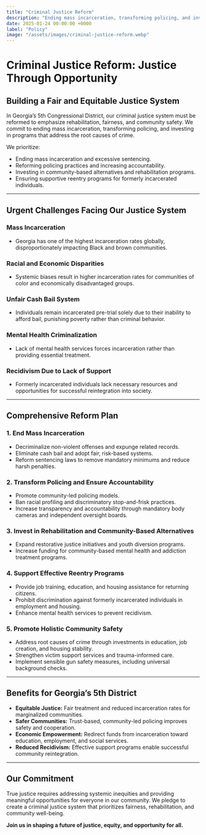 ```yaml
---
title: "Criminal Justice Reform"
description: "Ending mass incarceration, transforming policing, and investing in opportunity-driven communities to create real justice for all."
date: 2025-01-24 00:00:00 +0000
label: "Policy"
image: "/assets/images/criminal-justice-reform.webp"
---
```


# Criminal Justice Reform: Justice Through Opportunity

## Building a Fair and Equitable Justice System

In Georgia’s 5th Congressional District, our criminal justice system must be reformed to emphasize rehabilitation, fairness, and community safety. We commit to ending mass incarceration, transforming policing, and investing in programs that address the root causes of crime.

We prioritize:

* Ending mass incarceration and excessive sentencing.
* Reforming policing practices and increasing accountability.
* Investing in community-based alternatives and rehabilitation programs.
* Ensuring supportive reentry programs for formerly incarcerated individuals.

---

## Urgent Challenges Facing Our Justice System

### Mass Incarceration

* Georgia has one of the highest incarceration rates globally, disproportionately impacting Black and brown communities.

### Racial and Economic Disparities

* Systemic biases result in higher incarceration rates for communities of color and economically disadvantaged groups.

### Unfair Cash Bail System

* Individuals remain incarcerated pre-trial solely due to their inability to afford bail, punishing poverty rather than criminal behavior.

### Mental Health Criminalization

* Lack of mental health services forces incarceration rather than providing essential treatment.

### Recidivism Due to Lack of Support

* Formerly incarcerated individuals lack necessary resources and opportunities for successful reintegration into society.

---

## Comprehensive Reform Plan

### 1. End Mass Incarceration

* Decriminalize non-violent offenses and expunge related records.
* Eliminate cash bail and adopt fair, risk-based systems.
* Reform sentencing laws to remove mandatory minimums and reduce harsh penalties.

### 2. Transform Policing and Ensure Accountability

* Promote community-led policing models.
* Ban racial profiling and discriminatory stop-and-frisk practices.
* Increase transparency and accountability through mandatory body cameras and independent oversight boards.

### 3. Invest in Rehabilitation and Community-Based Alternatives

* Expand restorative justice initiatives and youth diversion programs.
* Increase funding for community-based mental health and addiction treatment programs.

### 4. Support Effective Reentry Programs

* Provide job training, education, and housing assistance for returning citizens.
* Prohibit discrimination against formerly incarcerated individuals in employment and housing.
* Enhance mental health services to prevent recidivism.

### 5. Promote Holistic Community Safety

* Address root causes of crime through investments in education, job creation, and housing stability.
* Strengthen victim support services and trauma-informed care.
* Implement sensible gun safety measures, including universal background checks.

---

## Benefits for Georgia’s 5th District

* **Equitable Justice:** Fair treatment and reduced incarceration rates for marginalized communities.
* **Safer Communities:** Trust-based, community-led policing improves safety and cooperation.
* **Economic Empowerment:** Redirect funds from incarceration toward education, employment, and social services.
* **Reduced Recidivism:** Effective support programs enable successful community reintegration.

---

## Our Commitment

True justice requires addressing systemic inequities and providing meaningful opportunities for everyone in our community. We pledge to create a criminal justice system that prioritizes fairness, rehabilitation, and community well-being.

**Join us in shaping a future of justice, equity, and opportunity for all.**